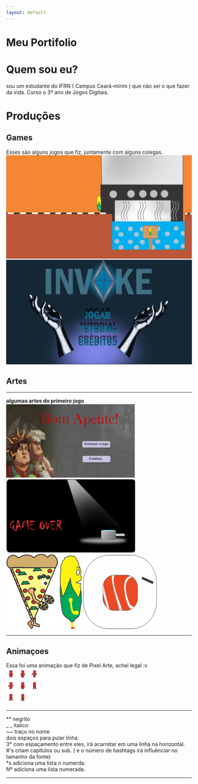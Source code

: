 ```yaml
---
layout: default
---
```


# Meu Portifolio

# Quem sou eu?  
sou um estudante do IFRN ( Campus Ceará-mirim ) que não sei o que fazer da vida. Curso o 3º ano de Jogos Digitais.

# Produções

## Games
Esses são alguns jogos que fiz, juntamente com alguns colegas.
[![](bomapetite.png)](https://lucas-manolo.github.io/Bom%20Apetite!/)  
[![](invoke.png)](https://lucas-manolo.github.io/Invoke/)



## Artes
* * *
**algumas artes do primeiro jogo**    
![](login.png) ![](fi.png)   
![](Pizza_deLado.png) ![](milho.png) ![](sushi.png)
* * *

## Animaçoes
Essa foi uma animação que fiz de Pixel Arte, achei legal :v  
![](aniPixel.png)

* * *
** negrito  
_ _ italico  
~~ traço no nome  
  dois espaços para pular linha.  
  3* com espaçamento entre eles, irá acarretar em uma linha na horizontal.  
  #'s criam capítulos ou sub. ( e o número de hashtags irá influênciar no tamanho da fonte)  
  *s adiciona uma lista n numerda.  
  Nº adiciona uma lista numerada.  
  * * *
